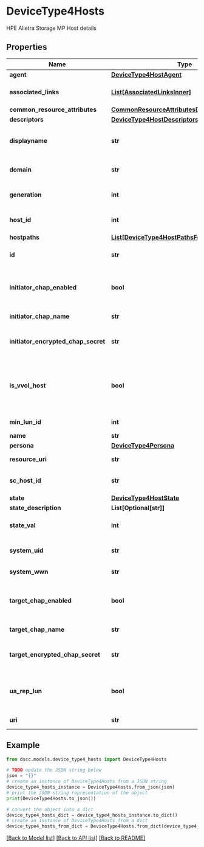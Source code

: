 # DeviceType4Hosts

HPE Alletra Storage MP Host details

## Properties

Name | Type | Description | Notes
------------ | ------------- | ------------- | -------------
**agent** | [**DeviceType4HostAgent**](DeviceType4HostAgent.md) |  | [optional] 
**associated_links** | [**List[AssociatedLinksInner]**](AssociatedLinksInner.md) | Associated Links Details | [optional] 
**common_resource_attributes** | [**CommonResourceAttributesDeviceType4Host**](CommonResourceAttributesDeviceType4Host.md) |  | [optional] 
**descriptors** | [**DeviceType4HostDescriptors**](DeviceType4HostDescriptors.md) |  | [optional] 
**displayname** | **str** | Name to be used for display purposes | [optional] 
**domain** | **str** | Domain name of the Host | [optional] 
**generation** | **int** | Generation Time of the Resource | [optional] 
**host_id** | **int** | Numeric ID of the resource | [optional] 
**hostpaths** | [**List[DeviceType4HostPathsForDeviceType4Host]**](DeviceType4HostPathsForDeviceType4Host.md) |  | [optional] 
**id** | **str** | Host Resource UID | [optional] 
**initiator_chap_enabled** | **bool** | Indicates if the Initiator Chap is enabled or not | [optional] 
**initiator_chap_name** | **str** | Initiator Chap Name | [optional] 
**initiator_encrypted_chap_secret** | **str** | Initiator Encrypted Chap Secret | [optional] 
**is_vvol_host** | **bool** | Indicates if this host is used to export VASA vVol over NVMe Protocol. | [optional] 
**min_lun_id** | **int** | LUN Id of the host | [optional] 
**name** | **str** | Host Name | [optional] 
**persona** | [**DeviceType4Persona**](DeviceType4Persona.md) |  | [optional] 
**resource_uri** | **str** | Resoure Uri of the Host         | [optional] 
**sc_host_id** | **str** | Host Service Host Id | [optional] 
**state** | [**DeviceType4HostState**](DeviceType4HostState.md) |  | [optional] 
**state_description** | **List[Optional[str]]** |  | [optional] 
**state_val** | **int** | Health Status of the Host | [optional] 
**system_uid** | **str** | Serial Number of the system | [optional] 
**system_wwn** | **str** | System wwn    | [optional] 
**target_chap_enabled** | **bool** | Indicates if the Target Chap is enabled or not | [optional] 
**target_chap_name** | **str** | Target Chap Name | [optional] 
**target_encrypted_chap_secret** | **str** | Target Encrypted Chap Secret | [optional] 
**ua_rep_lun** | **bool** | Indicates if the UaRepLun is enabled or not | [optional] 
**uri** | **str** | Resoure Uri of the Host | [optional] 

## Example

```python
from dscc.models.device_type4_hosts import DeviceType4Hosts

# TODO update the JSON string below
json = "{}"
# create an instance of DeviceType4Hosts from a JSON string
device_type4_hosts_instance = DeviceType4Hosts.from_json(json)
# print the JSON string representation of the object
print(DeviceType4Hosts.to_json())

# convert the object into a dict
device_type4_hosts_dict = device_type4_hosts_instance.to_dict()
# create an instance of DeviceType4Hosts from a dict
device_type4_hosts_from_dict = DeviceType4Hosts.from_dict(device_type4_hosts_dict)
```
[[Back to Model list]](../README.md#documentation-for-models) [[Back to API list]](../README.md#documentation-for-api-endpoints) [[Back to README]](../README.md)


